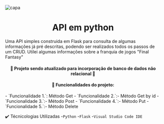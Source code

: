 ![capa](https://github.com/Lucas-Benediht/API_Python/assets/110697669/b28ff274-eb83-4167-ad62-d102b68177d9)

<h1 align="center"> API em python </h1>

Uma API simples construida em Flask para consulta de algumas informações já pré descritas, podendo ser realizados todos os passos de um CRUD.
Utilei algumas informações sobre a franquia de jogos "Final Fantasy"

<h4 align="center">
  🚧 Projeto sendo atualizado para incorporação de banco de dados não relacional 🚧
</h4>


<h4 align="center">
  🔨 Funcionalidades do projeto:
</h4>
  - `Funcionalidade 1.`: Método Get
  - `Funcionalidade 2.`:- Método Get by id
  - `Funcionalidade 3.`:- Método Post
  - `Funcionalidade 4.`:- Método Put
  - `Funcionalidade 5.`:- Método Delete
    
✔️ Técnicologias Utilizadas
  -`Python`
  -`Flask`
  -`Visual Studio Code IDE`
  

